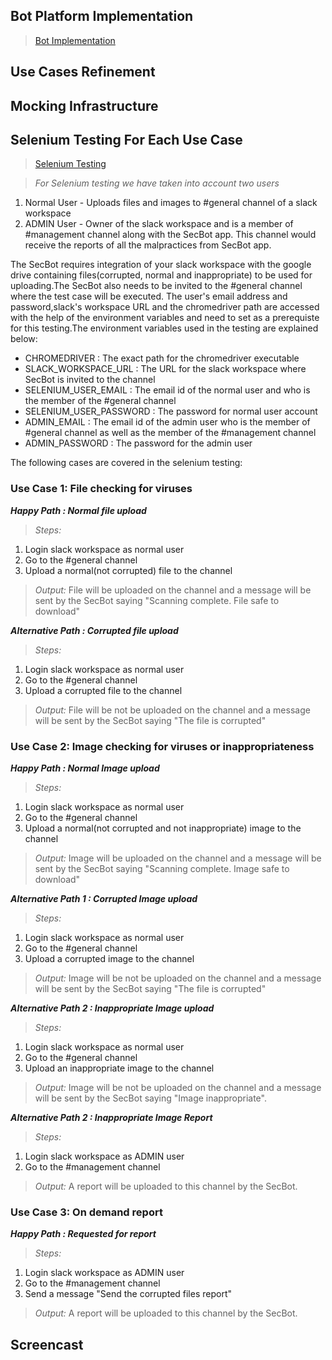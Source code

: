 ## **Bot Platform Implementation**
> [Bot Implementation](https://github.ncsu.edu/csc510-fall2019/CSC510-8/blob/master/Milestone2/bot.js)

## **Use Cases Refinement**

## **Mocking Infrastructure**

## **Selenium Testing For Each Use Case**
> [Selenium Testing](https://github.ncsu.edu/csc510-fall2019/CSC510-8/blob/master/Milestone2/selenium/secbot.java)

> *For Selenium testing we have taken into account two users*
1) Normal User - Uploads files and images to #general channel of a slack workspace
2) ADMIN User - Owner of the slack workspace and is a member of #management channel along with the SecBot app. This channel would receive the reports of all the malpractices from SecBot app.

The SecBot requires integration of your slack workspace with the google drive containing files(corrupted, normal and inappropriate) to be used for uploading.The SecBot also needs to be invited to the #general channel where the test case will be executed. The user's email address and password,slack's workspace URL and the chromedriver path are accessed with the help of the environment variables and need to set as a prerequiste for this testing.The environment variables used in the testing are explained below:

* CHROMEDRIVER : The exact path for the chromedriver executable
* SLACK_WORKSPACE_URL : The URL for the slack workspace where SecBot is invited to the channel
* SELENIUM_USER_EMAIL : The email id of the normal user and who is the member of the #general channel
* SELENIUM_USER_PASSWORD : The password for normal user account
* ADMIN_EMAIL : The email id of the admin user who is the member of #general channel as well as the member of the #management channel
* ADMIN_PASSWORD : The password for the admin user

The following cases are covered in the selenium testing:

### Use Case 1: File checking for viruses
***Happy Path : Normal file upload***
> *Steps:*
1) Login slack workspace as normal user
2) Go to the #general channel
3) Upload a normal(not corrupted) file to the channel

> *Output:*
File will be uploaded on the channel and a message will be sent by the SecBot saying "Scanning complete. File safe to download" 

***Alternative Path : Corrupted file upload***
> *Steps:*
1) Login slack workspace as normal user
2) Go to the #general channel
3) Upload a corrupted file to the channel

> *Output:*
File will be not be uploaded on the channel and a message will be sent by the SecBot saying "The file is corrupted" 

### Use Case 2: Image checking for viruses or inappropriateness
***Happy Path : Normal Image upload***
> *Steps:*
1) Login slack workspace as normal user
2) Go to the #general channel
3) Upload a normal(not corrupted and not inappropriate) image to the channel

> *Output:*
Image will be uploaded on the channel and a message will be sent by the SecBot saying "Scanning complete. Image safe to download" 

***Alternative Path 1 : Corrupted Image upload***
> *Steps:*
1) Login slack workspace as normal user
2) Go to the #general channel
3) Upload a corrupted image to the channel

> *Output:*
Image will be not be uploaded on the channel and a message will be sent by the SecBot saying "The file is corrupted"

***Alternative Path 2 : Inappropriate Image upload***
> *Steps:*
1) Login slack workspace as normal user
2) Go to the #general channel
3) Upload an inappropriate image to the channel

> *Output:*
Image will be not be uploaded on the channel and a message will be sent by the SecBot saying "Image inappropriate".

***Alternative Path 2 : Inappropriate Image Report***
> *Steps:*
1) Login slack workspace as ADMIN user
2) Go to the #management channel

> *Output:*
A report will be uploaded to this channel by the SecBot.

### Use Case 3: On demand report
***Happy Path : Requested for report***
> *Steps:*
1) Login slack workspace as ADMIN user
2) Go to the #management channel
2) Send a message "Send the corrupted files report"

> *Output:*
A report will be uploaded to this channel by the SecBot.

## **Screencast** 

